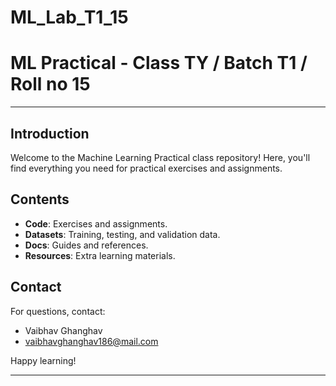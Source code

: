 # ML_Lab_T1_15
# ML Practical - Class TY / Batch T1 / Roll no 15

---

## Introduction
Welcome to the Machine Learning Practical class repository! Here, you'll find everything you need for practical exercises and assignments.

## Contents
- **Code**: Exercises and assignments.
- **Datasets**: Training, testing, and validation data.
- **Docs**: Guides and references.
- **Resources**: Extra learning materials.


## Contact
For questions, contact:
- Vaibhav Ghanghav
- vaibhavghanghav186@mail.com

Happy learning!

---
